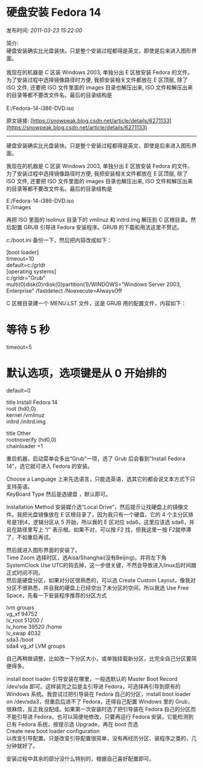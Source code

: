 # 硬盘安装 Fedora 14

发布时间: *2011-03-23 15:22:00*

简介: <br />硬盘安装确实比光盘装快。只是整个安装过程都得是英文，即使是后来进入图形界面。<br /><br />我现在的机器是 C 区装 Windows 2003, 单独分出 E 区放安装 Fedora 的文件。为了安装过程中选择镜像路径时方便, 我把安装相关文件都放在 E 区顶层, 除了 ISO 文件, 还要把 ISO 文件里面的 images 目录也解压出来, ISO 文件和解压出来的目录等都不要改文件名。最后的目录结构是<br /><br />E:/Fedora-14-i386-DVD.iso

原文链接: [https://snowpeak.blog.csdn.net/article/details/6271133](https://snowpeak.blog.csdn.net/article/details/6271133)

---------

硬盘安装确实比光盘装快。只是整个安装过程都得是英文，即使是后来进入图形界面。  
  
我现在的机器是 C 区装 Windows 2003, 单独分出 E 区放安装 Fedora 的文件。为了安装过程中选择镜像路径时方便, 我把安装相关文件都放在 E 区顶层, 除了 ISO 文件, 还要把 ISO 文件里面的 images 目录也解压出来, ISO 文件和解压出来的目录等都不要改文件名。最后的目录结构是  
  
E:/Fedora-14-i386-DVD.iso  
E:/images  
  
再把 ISO 里面的 isolinux 目录下的 vmlinuz 和 initrd.img 解压到 C 区根目录。然后配置 GRUB 引导进 Fedora 安装程序。GRUB 的下载和用法这里不赘述。  
  
c:/boot.ini 备份一下，然后把内容改成如下：  
  
[boot loader]  
timeout=10  
default=c:/grldr  
[operating systems]  
c:/grldr="Grub"  
multi(0)disk(0)rdisk(0)partition(1)/WINDOWS="Windows Server 2003, Enterprise" /fastdetect /Noexecute=AlwaysOff  
  
C 区根目录建一个 MENU.LST 文件，这是 GRUB 用的配置文件，内容如下：  
  
# 等待 5 秒  
timeout=5  
# 默认选项，选项键是从 0 开始排的  
default=0  
  
title Install Fedora 14  
root (hd0,0)  
kernel /vmlinuz  
initrd /initrd.img  
  
title Other  
rootnoverify (hd0,0)  
chainloader +1  
  
重启机器，启动菜单会多出“Grub”一项，选了 Grub 后会看到“Install Fedora 14”，选它就可进入 Fedora 的安装。  
  
Choose a Language 上来先选语言，只能选英语，选其它的都会说文本方式下只支持英语。  
KeyBoard Type 然后是选键盘 ，默认即可。  
  
Installation Method 安装媒介选“Local Drive”，然后提示让找硬盘上的镜像文件。我把光盘镜像放在 E 区根目录了，因为我只有一个硬盘，它的 4 个主分区排号是1到4，逻辑分区从 5 开始，所以我的 E 区对应 sda6，这里应该选 sda6，并且在路径里写上 “/” 表示根。如果不对，可以按 F2 找，但我这里一按 F2就停滞了，不如重启再试。  
  
然后就进入图形界面的安装了。  
Time Zoom 选择时区，选Aisa/Shanghai(没有Beijing)。并将左下角SystemClock Use UTC的钩去掉，这一步很关键，不然会导致进入linux后时间跟正式时间不同。  
然后是硬盘分区，如果对分区很熟悉的，可以选 Create Custom Layout，像我对分区不很熟悉，并且我的硬盘上已经空出了未分区的空间，所以我选 Use Free Space，先看一下安装程序推荐的分区方式  
  
lvm groups  
vg_xf 94752  
lv_root 51200 /  
lv_home 39520 /home  
lv_swap 4032  
sda3 /boot  
sda4 vg_xf LVM groups  
  
自己再稍做调整，比如改一下分区大小，或单独挂载新分区，比完全自己分区要简便得多。  
  
install boot loader 引导安装在哪里，一般选默认的 Master Boot Record /dev/sda 即可。这样装完之后是主引导进 Fedora，可选择再引导到原有的 Windows 系统。我尝试过把引导装在 Fedora 自己的分区，install boot loader on /dev/sda3，但重启后进不了 Fedora，还得自己配置 Windows 里的 Grub，很麻烦，反正我没配成。如果第一次安装时选了把引导装在 Fedora 自己的分区而不能引导进 Fedora，也可以简便地修改，只要再运行 Fedora 安装，它能检测到已有 Fedora 系统，按提示选 Upgrade，再在 boot 页选   
Create new boot loader configuration  
以改变引导配置。只是改变引导配置很简单，没有再经历分区、装程序之类的，几分钟就好了。  
  
安装过程中其余的部分没什么特别的，根据自己喜好配置即可。